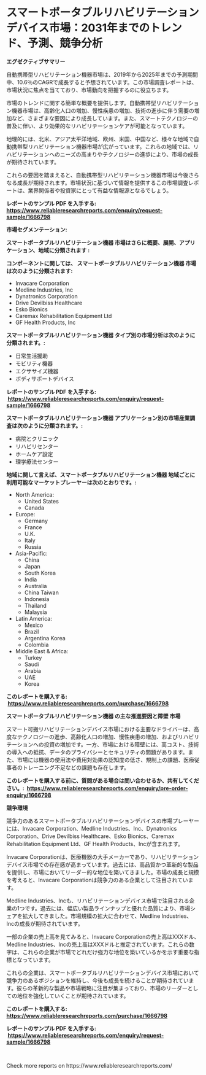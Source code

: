 <p><h1>スマートポータブルリハビリテーションデバイス市場：2031年までのトレンド、予測、競争分析</h1></p><p><strong>エグゼクティブサマリー</strong></p>
<p><p>自動携帯型リハビリテーション機器市場は、2019年から2025年までの予測期間中、10.6％のCAGRで成長すると予想されています。この市場調査レポートは、市場状況に焦点を当てており、市場動向を把握するのに役立ちます。</p><p>市場のトレンドに関する簡単な概要を提供します。自動携帯型リハビリテーション機器市場は、高齢化人口の増加、慢性疾患の増加、技術の進歩に伴う需要の増加など、さまざまな要因により成長しています。また、スマートテクノロジーの普及に伴い、より効果的なリハビリテーションケアが可能となっています。</p><p>地理的には、北米、アジア太平洋地域、欧州、米国、中国など、様々な地域で自動携帯型リハビリテーション機器市場が広がっています。これらの地域では、リハビリテーションへのニーズの高まりやテクノロジーの進歩により、市場の成長が期待されています。</p><p>これらの要因を踏まえると、自動携帯型リハビリテーション機器市場は今後さらなる成長が期待されます。市場状況に基づいて情報を提供するこの市場調査レポートは、業界関係者や投資家にとって有益な情報源となるでしょう。</p></p>
<p><strong>レポートのサンプル PDF を入手する: <a href="https://www.reliableresearchreports.com/enquiry/request-sample/1666798">https://www.reliableresearchreports.com/enquiry/request-sample/1666798</a></strong></p>
<p><strong>市場セグメンテーション:</strong></p>
<p><strong> スマートポータブルリハビリテーション機器 市場はさらに概要、展開、アプリケーション、地域に分類されます :</strong></p>
<p><strong>コンポーネントに関しては、 スマートポータブルリハビリテーション機器 市場は次のように分類されます: &nbsp;</strong></p>
<p><ul><li>Invacare Corporation</li><li>Medline Industries, Inc</li><li>Dynatronics Corporation</li><li>Drive Devilbiss Healthcare</li><li>Esko Bionics</li><li>Caremax Rehabilitation Equipment Ltd</li><li>GF Health Products, Inc</li></ul></p>
<p><strong> スマートポータブルリハビリテーション機器 タイプ別の市場分析は次のように分類されます。:</strong></p>
<p><ul><li>日常生活援助</li><li>モビリティ機器</li><li>エクササイズ機器</li><li>ボディサポートデバイス</li></ul></p>
<p><strong>レポートのサンプル PDF を入手する: &nbsp;<a href="https://www.reliableresearchreports.com/enquiry/request-sample/1666798">https://www.reliableresearchreports.com/enquiry/request-sample/1666798</a></strong></p>
<p><strong> スマートポータブルリハビリテーション機器 アプリケーション別の市場産業調査は次のように分類されます。:</strong></p>
<p><ul><li>病院とクリニック</li><li>リハビリセンター</li><li>ホームケア設定</li><li>理学療法センター</li></ul></p>
<p><strong>地域に関して言えば、スマートポータブルリハビリテーション機器 地域ごとに利用可能なマーケットプレーヤーは次のとおりです。:</strong></p>
<p><ul>
    <li>
        North America:
        <ul>
            <li>United States</li>
            <li>Canada</li>
        </ul>
    </li>
    <li>
        Europe:
        <ul>
            <li>Germany</li>
            <li>France</li>
            <li>U.K.</li>
            <li>Italy</li>
            <li>Russia</li>
        </ul>
    </li>
    <li>
        Asia-Pacific:
        <ul>
            <li>China</li>
            <li>Japan</li>
            <li>South Korea</li>
            <li>India</li>
            <li>Australia</li>
            <li>China Taiwan</li>
            <li>Indonesia</li>
            <li>Thailand</li>
            <li>Malaysia</li>
        </ul>
    </li>
    <li>
        Latin America:
        <ul>
            <li>Mexico</li>
            <li>Brazil</li>
            <li>Argentina Korea</li>
            <li>Colombia</li>
        </ul>
    </li>
    <li>
        Middle East & Africa:
        <ul>
            <li>Turkey</li>
            <li>Saudi</li>
            <li>Arabia</li>
            <li>UAE</li>
            <li>Korea</li>
        </ul>
    </li>
    </ul></p>
<p><strong>このレポートを購入する: &nbsp;<a href="https://www.reliableresearchreports.com/purchase/1666798">https://www.reliableresearchreports.com/purchase/1666798</a></strong></p>
<p><strong>スマートポータブルリハビリテーション機器 の主な推進要因と障壁 市場</strong></p>
<p><p>スマート可搬リハビリテーションデバイス市場における主要なドライバーは、高度なテクノロジーの進歩、高齢化人口の増加、慢性疾患の増加、およびリハビリテーションへの投資の増加です。一方、市場における障壁には、高コスト、技術の導入への抵抗、データのプライバシーとセキュリティの問題があります。また、市場には機器の使用法や費用対効果の認知度の低さ、規制上の課題、医療従事者のトレーニング不足などの課題も存在します。</p></p>
<p><strong>このレポートを購入する前に、質問がある場合は問い合わせるか、共有してください。:&nbsp; <a href="https://www.reliableresearchreports.com/enquiry/pre-order-enquiry/1666798">https://www.reliableresearchreports.com/enquiry/pre-order-enquiry/1666798</a></strong></p>
<p><strong>競争環境</strong></p>
<p><p>競争力のあるスマートポータブルリハビリテーションデバイスの市場プレーヤーには、Invacare Corporation、Medline Industries、Inc、Dynatronics Corporation、Drive Devilbiss Healthcare、Esko Bionics、Caremax Rehabilitation Equipment Ltd、GF Health Products、Incが含まれます。</p><p>Invacare Corporationは、医療機器の大手メーカーであり、リハビリテーションデバイス市場での存在感が高まっています。過去には、高品質かつ革新的な製品を提供し、市場においてリーダー的な地位を築いてきました。市場の成長と規模を考えると、Invacare Corporationは競争力のある企業として注目されています。</p><p>Medline Industries、Incも、リハビリテーションデバイス市場で注目される企業の1つです。過去には、幅広い製品ラインナップと優れた品質により、市場シェアを拡大してきました。市場規模の拡大に合わせて、Medline Industries、Incの成長が期待されています。</p><p>一部の企業の売上高を見てみると、Invacare Corporationの売上高はXXXドル、Medline Industries、Incの売上高はXXXドルと推定されています。これらの数字は、これらの企業が市場でどれだけ強力な地位を築いているかを示す重要な指標となっています。</p><p>これらの企業は、スマートポータブルリハビリテーションデバイス市場において競争力のあるポジションを維持し、今後も成長を続けることが期待されています。彼らの革新的な製品や市場戦略に注目が集まっており、市場のリーダーとしての地位を強化していくことが期待されています。</p></p>
<p><strong>このレポートを購入する: &nbsp; <a href="https://www.reliableresearchreports.com/purchase/1666798">https://www.reliableresearchreports.com/purchase/1666798</a></strong></p>
<p><strong>レポートのサンプル PDF を入手する: &nbsp;<a href="https://www.reliableresearchreports.com/enquiry/request-sample/1666798">https://www.reliableresearchreports.com/enquiry/request-sample/1666798</a></strong><strong></strong></p>
<p>&nbsp;</p>
<p>Check more reports on https://www.reliableresearchreports.com/</p>